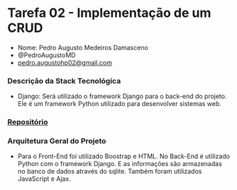 # Tarefa 02 - Implementação de um CRUD

* Nome: Pedro Augusto Medeiros Damasceno
* @PedroAugustoMD
* pedro.augustohp02@gmail.com

### Descrição da Stack Tecnológica

* Django: Será utilizado o framework Django para o back-end do projeto. Ele é um framework Python utilizado para desenvolver sistemas web.

### [Repositório](https://github.com/PedroAugustoMD/CRUD-Django)

### Arquitetura Geral do Projeto

* Para o Front-End foi utilizado Boostrap e HTML. No Back-End é utilizado Python com o framework Django. E as informações são armazenadas no banco de dados através do sqlite. Também foram utilizados JavaScript e Ajax. 